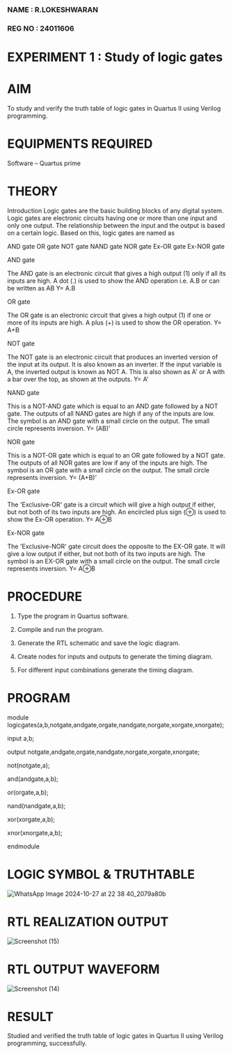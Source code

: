 ### NAME   : R.LOKESHWARAN
### REG NO : 24011606
# EXPERIMENT 1 : Study of logic gates

# AIM

To study and verify the truth table of logic gates in Quartus II using Verilog programming.

# EQUIPMENTS REQUIRED

Software – Quartus prime 

# THEORY

Introduction Logic gates are the basic building blocks of any digital system. Logic gates are electronic circuits having one or more than one input and only one output. The relationship between the input and the output is based on a certain logic. Based on this, logic gates are named as

AND gate OR gate NOT gate NAND gate NOR gate Ex-OR gate Ex-NOR gate

 AND gate

The AND gate is an electronic circuit that gives a high output (1) only if all its inputs are high. A dot (.) is used to show the AND operation i.e. A.B or can be written as AB
Y= A.B

 OR gate 

The OR gate is an electronic circuit that gives a high output (1) if one or more of its inputs are high. A plus (+) is used to show the OR operation.
Y= A+B

 NOT gate

The NOT gate is an electronic circuit that produces an inverted version of the input at its output. It is also known as an inverter. If the input variable is A, the inverted output is known as NOT A. This is also shown as A' or A with a bar over the top, as shown at the outputs.
Y= A'

 NAND gate

This is a NOT-AND gate which is equal to an AND gate followed by a NOT gate. The outputs of all NAND gates are high if any of the inputs are low. The symbol is an AND gate with a small circle on the output. The small circle represents inversion.
Y= (AB)’

NOR gate

This is a NOT-OR gate which is equal to an OR gate followed by a NOT gate. The outputs of all NOR gates are low if any of the inputs are high. The symbol is an OR gate with a small circle on the output. The small circle represents inversion.
Y= (A+B)’

 Ex-OR gate

The 'Exclusive-OR' gate is a circuit which will give a high output if either, but not both of its two inputs are high. An encircled plus sign (⊕) is used to show the Ex-OR operation.
Y= A⊕B

 Ex-NOR gate

The 'Exclusive-NOR' gate circuit does the opposite to the EX-OR gate. It will give a low output if either, but not both of its two inputs are high. The symbol is an EX-OR gate with a small circle on the output. The small circle represents inversion.
Y= A⊕B

# PROCEDURE 

1.	Type the program in Quartus software.

2.	Compile and run the program.

3.	Generate the RTL schematic and save the logic diagram.

4.	Create nodes for inputs and outputs to generate the timing diagram.

5.	For different input combinations generate the timing diagram.


# PROGRAM
 module logicgates(a,b,notgate,andgate,orgate,nandgate,norgate,xorgate,xnorgate);

 input a,b;
 
 output notgate,andgate,orgate,nandgate,norgate,xorgate,xnorgate;
 
 not(notgate,a);
 
 and(andgate,a,b);
 
 or(orgate,a,b);
 
 nand(nandgate,a,b);
 
 xor(xorgate,a,b);
 
 xnor(xnorgate,a,b);
 
 endmodule
 


 
# LOGIC SYMBOL & TRUTHTABLE

![WhatsApp Image 2024-10-27 at 22 38 40_2079a80b](https://github.com/user-attachments/assets/1585d8b6-34b5-4808-99ff-16005f4d8725)

# RTL REALIZATION  OUTPUT 



![Screenshot (15)](https://github.com/user-attachments/assets/c5ae2a2d-f8ed-416b-a7cb-2c3b4d75d09e)


# RTL OUTPUT WAVEFORM



![Screenshot (14)](https://github.com/user-attachments/assets/e8401b90-77ba-4e45-a15a-45cdd5f88374)

# RESULT
 Studied and verified the truth table of logic gates in Quartus II using Verilog programming, successfully.
